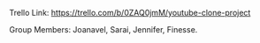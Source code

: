 Trello Link: https://trello.com/b/0ZAQ0jmM/youtube-clone-project

Group Members: Joanavel, Sarai, Jennifer, Finesse.
